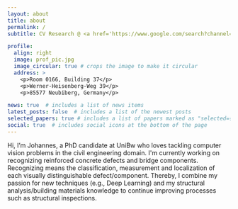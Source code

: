 ```yaml
---
layout: about
title: about
permalink: /
subtitle: CV Research @ <a href='https://www.google.com/search?channel=fs&client=ubuntu-sn&q=johannes+flotzinger+unibw'>University of the Bundeswehr, Institute for Structural Engineering</a> | Teaching machines detecting building defects.

profile:
  align: right
  image: prof_pic.jpg
  image_circular: true # crops the image to make it circular
  address: >
    <p>Room 0166, Building 37</p>
    <p>Werner-Heisenberg-Weg 39</p>
    <p>85577 Neubiberg, Germany</p>

news: true  # includes a list of news items
latest_posts: false  # includes a list of the newest posts
selected_papers: true # includes a list of papers marked as "selected={true}"
social: true  # includes social icons at the bottom of the page
---
```

Hi, I’m Johannes, a PhD candidate at UniBw who loves tackling computer vision problems in the civil engineering domain. I'm currently working on recognizing reinforced concrete defects and bridge components. Recognizing means the classification, measurement and localization of each visually distinguishable defect/component. Thereby, I combine my passion for new techniques (e.g., Deep Learning) and my structural analysis/building materials knowledge to continue improving processes such as structural inspections.